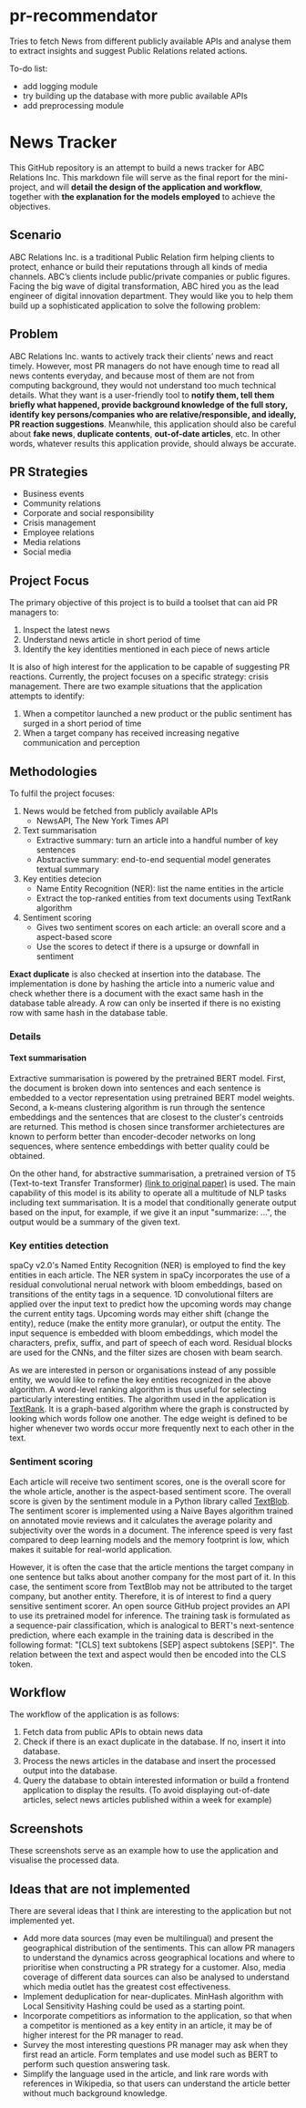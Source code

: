 # pr-recommendator

Tries to fetch News from different publicly available APIs and analyse them to extract insights and suggest Public Relations related actions.

To-do list:

- add logging module
- try building up the database with more public available APIs
- add preprocessing module

# News Tracker

This GitHub repository is an attempt to build a news tracker for ABC Relations Inc. This markdown file will serve as the final report for the mini-project, and will **detail the design of the application and workflow**, together with **the explanation for the models employed** to achieve the objectives.

## Scenario

ABC Relations Inc. is a traditional Public Relation firm helping clients to protect, enhance or build their reputations through all kinds of media channels. ABC’s clients include public/private companies or public figures. Facing the big wave of digital transformation, ABC hired you as the lead engineer of digital innovation department. They would like you to help them build up a sophisticated application to solve the following problem:

## Problem

ABC Relations Inc. wants to actively track their clients’ news and react timely. However, most PR managers do not have enough time to read all news contents everyday, and because most of them are not from computing background, they would not understand too much technical details. What they want is a user-friendly tool to **notify them, tell them briefly what happened, provide background knowledge of the full story, identify key persons/companies who are relative/responsible, and ideally, PR reaction suggestions**. Meanwhile, this application should also be careful about **fake news**, **duplicate contents**, **out-of-date articles**, etc. In other words, whatever results this application provide, should always be accurate.

## PR Strategies

- Business events
- Community relations
- Corporate and social responsibility
- Crisis management
- Employee relations
- Media relations
- Social media

## Project Focus

The primary objective of this project is to build a toolset that can aid PR managers to:

1. Inspect the latest news
2. Understand news article in short period of time
3. Identify the key identities mentioned in each piece of news article

It is also of high interest for the application to be capable of suggesting PR reactions. Currently, the project focuses on a specific strategy: crisis management. There are two example situations that the application attempts to identify:

1. When a competitor launched a new product or the public sentiment has surged in a short period of time
2. When a target company has received increasing negative communication and perception

## Methodologies

To fulfil the project focuses:

1. News would be fetched from publicly available APIs
   - NewsAPI, The New York Times API
2. Text summarisation
   - Extractive summary: turn an article into a handful number of key sentences
   - Abstractive summary: end-to-end sequential model generates textual summary
3. Key entities detecion
   - Name Entity Recognition (NER): list the name entities in the article
   - Extract the top-ranked entities from text documents using TextRank algorithm
4. Sentiment scoring
   - Gives two sentiment scores on each article: an overall score and a aspect-based score
   - Use the scores to detect if there is a upsurge or downfall in sentiment

**Exact duplicate** is also checked at insertion into the database. The implementation is done by hashing the article into a numeric value and check whether there is a document with the exact same hash in the database table already. A row can only be inserted if there is no existing row with same hash in the database table.

### Details

#### Text summarisation

Extractive summarisation is powered by the pretrained BERT model. First, the document is broken down into sentences and each sentence is embedded to a vector representation using pretrained BERT model weights. Second, a k-means clustering algorithm is run through the sentence embeddings and the sentences that are closest to the cluster's centroids are returned. This method is chosen since transformer archietectures are known to perform better than encoder-decoder networks on long sequences, where sentence embeddings with better quality could be obtained.

On the other hand, for abstractive summarisation, a pretrained version of T5 (Text-to-text Transfer Transformer) [(link to original paper)](https://arxiv.org/pdf/1910.10683.pdf) is used. The main capability of this model is its ability to operate all a multitude of NLP tasks including text summarisation. It is a model that conditionally generate output based on the input, for example, if we give it an input "summarize: ...", the output would be a summary of the given text.

### Key entities detection

spaCy v2.0's Named Entity Recognition (NER) is employed to find the key entities in each article. The NER system in spaCy incorporates the use of a residual convolutional nerual network with bloom embeddings, based on transitions of the entity tags in a sequence. 1D convolutional filters are applied over the input text to predict how the upcoming words may change the current entity tags. Upcoming words may either shift (change the entity), reduce (make the entity more granular), or output the entity. The input sequence is embedded with bloom embeddings, which model the characters, prefix, suffix, and part of speech of each word. Residual blocks are used for the CNNs, and the filter sizes are chosen with beam search.

As we are interested in person or organisations instead of any possible entity, we would like to refine the key entities recognized in the above algorithm. A word-level ranking algorithm is thus useful for selecting particularly interesting entities. The algorithm used in the application is [TextRank](http://web.eecs.umich.edu/~mihalcea/papers/mihalcea.emnlp04.pdf). It is a graph-based algorithm where the graph is constructed by looking which words follow one another. The edge weight is defined to be higher whenever two words occur more frequently next to each other in the text.

### Sentiment scoring

Each article will receive two sentiment scores, one is the overall score for the whole article, another is the aspect-based sentiment score. The overall score is given by the sentiment module in a Python library called [TextBlob](https://textblob.readthedocs.io/en/dev/). The sentiment scorer is implemented using a Naive Bayes algorithm trained on annotated movie reviews and it calculates the average polarity and subjectivity over the words in a document. The inference speed is very fast compared to deep learning models and the memory footprint is low, which makes it suitable for real-world application.

However, it is often the case that the article mentions the target company in one sentence but talks about another company for the most part of it. In this case, the sentiment score from TextBlob may not be attributed to the target company, but another entity. Therefore, it is of interest to find a query sensitive sentiment scorer. An open source GitHub project provides an API to use its pretrained model for inference. The training task is formulated as a sequence-pair classification, which is analogical to BERT's next-sentence prediction, where each example in the training data is described in the following format: "[CLS] text subtokens [SEP] aspect subtokens [SEP]". The relation between the text and aspect would then be encoded into the CLS token.

## Workflow

The workflow of the application is as follows:

1. Fetch data from public APIs to obtain news data
2. Check if there is an exact duplicate in the database. If no, insert it into database.
3. Process the news articles in the database and insert the processed output into the database.
4. Query the database to obtain interested information or build a frontend application to display the results. (To avoid displaying out-of-date articles, select news articles published within a week for example)

## Screenshots

These screenshots serve as an example how to use the application and visualise the processed data.

## Ideas that are not implemented

There are several ideas that I think are interesting to the application but not implemented yet.

- Add more data sources (may even be multilingual) and present the geographical distribution of the sentiments. This can allow PR managers to understand the dynamics across geographical locations and where to prioritise when constructing a PR strategy for a customer. Also, media coverage of different data sources can also be analysed to understand which media outlet has the greatest cost effectiveness.
- Implement deduplication for near-duplicates. MinHash algorithm with Local Sensitivity Hashing could be used as a starting point.
- Incorporate competitiors as information to the application, so that when a competitor is mentioned as a key entity in an article, it may be of higher interest for the PR manager to read.
- Survey the most interesting questions PR manager may ask when they first read an article. Form templates and use model such as BERT to perform such question answering task.
- Simplify the language used in the article, and link rare words with references in Wikipedia, so that users can understand the article better without much background knowledge.
